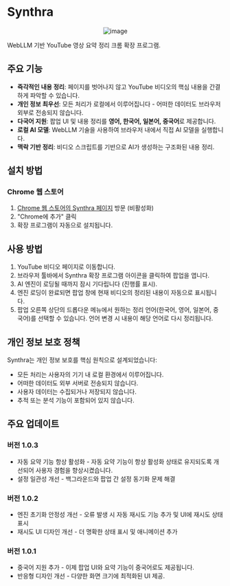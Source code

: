 # Synthra

<div align="center">

![image](https://github.com/user-attachments/assets/1e1db796-e328-49b8-935c-cb1225beda73)

</div>

WebLLM 기반 YouTube 영상 요약 정리 크롬 확장 프로그램.

## 주요 기능

- **즉각적인 내용 정리**: 페이지를 벗어나지 않고 YouTube 비디오의 핵심 내용을 간결하게 파악할 수 있습니다.
- **개인 정보 최우선**: 모든 처리가 로컬에서 이루어집니다 - 어떠한 데이터도 브라우저 외부로 전송되지 않습니다.
- **다국어 지원**: 팝업 UI 및 내용 정리를 **영어, 한국어, 일본어, 중국어**로 제공합니다.
- **로컬 AI 모델**: WebLLM 기술을 사용하여 브라우저 내에서 직접 AI 모델을 실행합니다.
- **맥락 기반 정리**: 비디오 스크립트를 기반으로 AI가 생성하는 구조화된 내용 정리.

## 설치 방법

### Chrome 웹 스토어

1.  [Chrome 웹 스토어의 Synthra 페이지](https://chrome.google.com/webstore/detail/synthra/abc123) 방문 (비활성화)
2.  "Chrome에 추가" 클릭
3.  확장 프로그램이 자동으로 설치됩니다.

## 사용 방법

1.  YouTube 비디오 페이지로 이동합니다.
2.  브라우저 툴바에서 Synthra 확장 프로그램 아이콘을 클릭하여 팝업을 엽니다.
3.  AI 엔진이 로딩될 때까지 잠시 기다립니다 (진행률 표시).
4.  엔진 로딩이 완료되면 팝업 창에 현재 비디오의 정리된 내용이 자동으로 표시됩니다.
5.  팝업 오른쪽 상단의 드롭다운 메뉴에서 원하는 정리 언어(한국어, 영어, 일본어, 중국어)를 선택할 수 있습니다. 언어 변경 시 내용이 해당 언어로 다시 정리됩니다.

## 개인 정보 보호 정책

Synthra는 개인 정보 보호를 핵심 원칙으로 설계되었습니다:

-   모든 처리는 사용자의 기기 내 로컬 환경에서 이루어집니다.
-   어떠한 데이터도 외부 서버로 전송되지 않습니다.
-   사용자 데이터는 수집되거나 저장되지 않습니다.
-   추적 또는 분석 기능이 포함되어 있지 않습니다.

## 주요 업데이트

### 버전 1.0.3
- 자동 요약 기능 항상 활성화 - 자동 요약 기능이 항상 활성화 상태로 유지되도록 개선되어 사용자 경험을 향상시켰습니다.
- 설정 일관성 개선 - 백그라운드와 팝업 간 설정 동기화 문제 해결

### 버전 1.0.2
- 엔진 초기화 안정성 개선 - 오류 발생 시 자동 재시도 기능 추가 및 UI에 재시도 상태 표시
- 재시도 UI 디자인 개선 - 더 명확한 상태 표시 및 애니메이션 추가

### 버전 1.0.1
- 중국어 지원 추가 - 이제 팝업 UI와 요약 기능이 중국어로도 제공됩니다.
- 반응형 디자인 개선 - 다양한 화면 크기에 최적화된 UI 제공. 